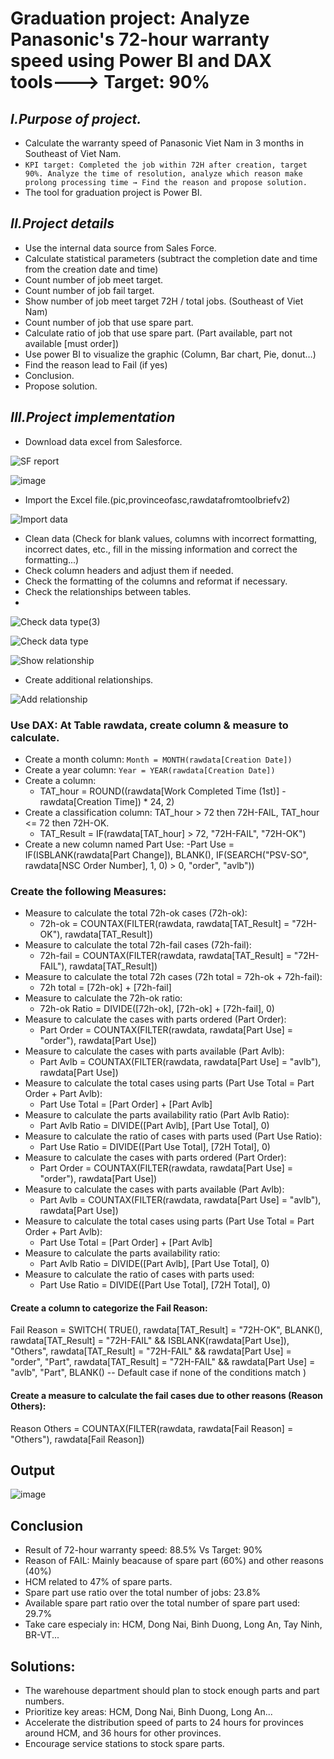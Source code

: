 # Graduation project: Analyze Panasonic's 72-hour warranty speed using Power BI and DAX tools---> Target: 90%
## *I.Purpose of project.*
- Calculate the warranty speed of Panasonic Viet Nam in 3 months in Southeast of Viet Nam.
- `KPI target: Completed the job within 72H after creation, target 90%. Analyze the time of resolution, analyze which reason make prolong processing time → Find the reason and propose solution.`
- The tool for graduation project is Power BI.
## *II.Project details*

- Use the internal data source from Sales Force.
- Calculate statistical parameters (subtract the completion date and time from the creation date and time)
- Count number of job meet target.
- Count number of job fail target.
- Show number of job meet target 72H / total jobs. (Southeast of Viet Nam)
- Count number of job that use spare part.
- Calculate ratio of job that use spare part. (Part available, part not available [must order])
- Use power BI to visualize the graphic (Column, Bar chart, Pie, donut…)
- Find the reason lead to Fail (if yes)
- Conclusion.
- Propose solution.
  
## *III.Project implementation*

- Download data excel from Salesforce.

![SF report](https://github.com/user-attachments/assets/81971f58-4d62-47d4-ba13-504ac92df2b1)

![image](https://github.com/user-attachments/assets/8e12ee6d-ee94-46a0-b790-9b026a16930e)

- Import the Excel file.(pic,provinceofasc,rawdatafromtoolbriefv2)

![Import data](https://github.com/user-attachments/assets/c42fb116-8e02-4d5a-bb34-aad74d4a5a21)

- Clean data (Check for blank values, columns with incorrect formatting, incorrect dates, etc., fill in the missing information and correct the formatting...)
- Check column headers and adjust them if needed.
- Check the formatting of the columns and reformat if necessary. 
- Check the relationships between tables.
- 
![Check data type(3)](https://github.com/user-attachments/assets/7de0126a-eac1-473e-866c-f6d94a683b91)

![Check data type](https://github.com/user-attachments/assets/70d7ac0b-ab50-409e-b3f9-f8f62a26ad85)

![Show relationship](https://github.com/user-attachments/assets/18446141-45fa-4fbe-a5f7-adb9e6899ec5)

- Create additional relationships. 

![Add relationship](https://github.com/user-attachments/assets/b0d6c05a-1027-424a-b1ed-1c7532d0fc9d)

### Use DAX: At Table rawdata, create column & measure to calculate.
- Create a month column:
```Month = MONTH(rawdata[Creation Date])```
- Create a year column: 
```Year = YEAR(rawdata[Creation Date])```
- Create a column: 
  - TAT_hour = ROUND((rawdata[Work Completed Time (1st)] - rawdata[Creation Time]) * 24, 2)
- Create a classification column: TAT_hour > 72 then 72H-FAIL, TAT_hour <= 72 then 72H-OK.
  - TAT_Result = IF(rawdata[TAT_hour] > 72, "72H-FAIL", "72H-OK")
- Create a new column named Part Use: 
  -Part Use = IF(ISBLANK(rawdata[Part Change]), BLANK(), IF(SEARCH("PSV-SO", rawdata[NSC Order Number], 1, 0) > 0, "order", "avlb"))

### Create the following Measures:
- Measure to calculate the total 72h-ok cases (72h-ok):
  - 72h-ok = COUNTAX(FILTER(rawdata, rawdata[TAT_Result] = "72H-OK"), rawdata[TAT_Result])
- Measure to calculate the total 72h-fail cases (72h-fail):
  - 72h-fail = COUNTAX(FILTER(rawdata, rawdata[TAT_Result] = "72H-FAIL"), rawdata[TAT_Result])
- Measure to calculate the total 72h cases (72h total = 72h-ok + 72h-fail):
  - 72h total = [72h-ok] + [72h-fail]
- Measure to calculate the 72h-ok ratio:
  - 72h-ok Ratio = DIVIDE([72h-ok], [72h-ok] + [72h-fail], 0)
- Measure to calculate the cases with parts ordered (Part Order):
  - Part Order = COUNTAX(FILTER(rawdata, rawdata[Part Use] = "order"), rawdata[Part Use])
- Measure to calculate the cases with parts available (Part Avlb):
  - Part Avlb = COUNTAX(FILTER(rawdata, rawdata[Part Use] = "avlb"), rawdata[Part Use])
- Measure to calculate the total cases using parts (Part Use Total = Part Order + Part Avlb):
  - Part Use Total = [Part Order] + [Part Avlb]
- Measure to calculate the parts availability ratio (Part Avlb Ratio):
  - Part Avlb Ratio = DIVIDE([Part Avlb], [Part Use Total], 0)
- Measure to calculate the ratio of cases with parts used (Part Use Ratio):
  - Part Use Ratio = DIVIDE([Part Use Total], [72H Total], 0)
- Measure to calculate the cases with parts ordered (Part Order):
  - Part Order = COUNTAX(FILTER(rawdata, rawdata[Part Use] = "order"), rawdata[Part Use])
- Measure to calculate the cases with parts available (Part Avlb):
  - Part Avlb = COUNTAX(FILTER(rawdata, rawdata[Part Use] = "avlb"), rawdata[Part Use])
- Measure to calculate the total cases using parts (Part Use Total = Part Order + Part Avlb):
  - Part Use Total = [Part Order] + [Part Avlb]
- Measure to calculate the parts availability ratio:
  - Part Avlb Ratio = DIVIDE([Part Avlb], [Part Use Total], 0)
- Measure to calculate the ratio of cases with parts used:
  - Part Use Ratio = DIVIDE([Part Use Total], [72H Total], 0)

#### Create a column to categorize the Fail Reason:
Fail Reason = 
SWITCH(
    TRUE(),
    rawdata[TAT_Result] = "72H-OK", BLANK(),
    rawdata[TAT_Result] = "72H-FAIL" && ISBLANK(rawdata[Part Use]), "Others",
    rawdata[TAT_Result] = "72H-FAIL" && rawdata[Part Use] = "order", "Part",
    rawdata[TAT_Result] = "72H-FAIL" && rawdata[Part Use] = "avlb", "Part",
    BLANK()  -- Default case if none of the conditions match
)
#### Create a measure to calculate the fail cases due to other reasons (Reason Others):
Reason Others = COUNTAX(FILTER(rawdata, rawdata[Fail Reason] = "Others"), rawdata[Fail Reason])

## Output 

![image](https://github.com/user-attachments/assets/b281fe13-ce95-479a-bc1c-0babf045b0e1)

## Conclusion
- Result of 72-hour warranty speed: 88.5% Vs Target: 90%
- Reason of FAIL: Mainly beacause of spare part (60%) and other reasons (40%)
- HCM related to 47% of spare parts.
- Spare part use ratio over the total number of jobs: 23.8%
- Available spare part ratio over the total number of spare part used: 29.7%
- Take care especialy in: HCM, Dong Nai, Binh Duong, Long An, Tay Ninh, BR-VT...

## Solutions:
- The warehouse department should plan to stock enough parts and part numbers.
- Prioritize key areas: HCM, Dong Nai, Binh Duong, Long An...
- Accelerate the distribution speed of parts to 24 hours for provinces around HCM, and 36 hours for other provinces.
- Encourage service stations to stock spare parts.
